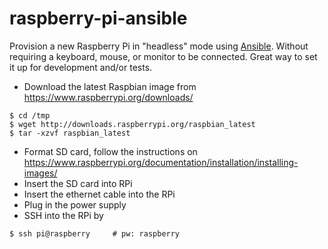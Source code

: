 # raspberry-pi-ansible
Provision a new Raspberry Pi in "headless" mode using [Ansible](http://www.ansible.com/home). Without requiring a keyboard, mouse, or monitor to be connected. Great way to set it up for development and/or tests.

* Download the latest Raspbian image from https://www.raspberrypi.org/downloads/
```
$ cd /tmp
$ wget http://downloads.raspberrypi.org/raspbian_latest
$ tar -xzvf raspbian_latest
```
* Format SD card, follow the instructions on https://www.raspberrypi.org/documentation/installation/installing-images/
* Insert the SD card into RPi
* Insert the ethernet cable into the RPi
* Plug in the power supply
* SSH into the RPi by
```
$ ssh pi@raspberry     # pw: raspberry
```
